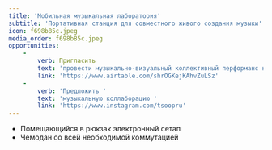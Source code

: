 ```yaml
---
title: 'Мобильная музыкальная лаборатория'
subtitle: 'Портативная станция для совместного живого создания музыки'
icon: f698b85c.jpeg
media_order: f698b85c.jpeg
opportunities:
    -
        verb: Пригласить
        text: 'провести музыкально-визуальный коллективный перформанс на вашей площадке'
        link: 'https://www.airtable.com/shrOGKejKAhvZuLSz'
    -
        verb: 'Предложить '
        text: 'музыкальную коллаборацию '
        link: 'https://www.instagram.com/tsoopru'
---
```


- Помещающийся в рюкзак электронный сетап
- Чемодан со всей необходимой коммутацией
